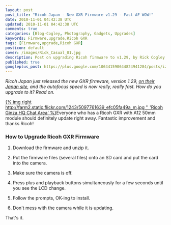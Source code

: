 ```yaml
---           
layout: post
post_title: "Ricoh Japan - New GXR Firmware v1.29 - Fast AF WOW!"
date: 2010-11-01 04:42:38 UTC
updated: 2010-11-01 04:42:38 UTC
comments: true
categories: [Blog-Cogley, Photography, Gadgets, Upgrades]
keywords: Firmware,upgrade,Ricoh GXR
tags: [Firmware,upgrade,Ricoh GXR]
posticon: default
cover: /images/Rick_Casual_01.jpg
description: Post on upgrading Ricoh firmware to v1.29, by Rick Cogley. 
published: true
googleplus_post: https://plus.google.com/106441590644824941284/posts/iz8rr7yZLSa
---
```


_Ricoh Japan just released the new GXR firmware, version 1.29, [on their Japan site](http://www.ricoh.co.jp/dc/download/gxr.html), and the _autofocus speed is now really, really fast_. How do you upgrade to it? Read on._ 

<!--more--> 

[{% img right http://farm2.static.flickr.com/1243/5097761639_efc05fa49a_m.jpg '' 'Ricoh Ginza HQ Chat Area' %}](http://www.flickr.com/photos/81796435@N00/5097761639 "View 'Ricoh Ginza HQ Chat Area' on Flickr.com")Everyone who has a Ricoh GXR with A12 50mm module should definitely update right away. Fantastic improvement and thanks Ricoh!


### How to Upgrade Ricoh GXR Firmware

1. Download the firmware and unzip it. 

2. Put the firmware files (several files) onto an SD card and put the card into the camera. 

3. Make sure the camera is off. 

4. Press plus and playback buttons simultaneously for a few seconds until you see the LCD change.

5. Follow the prompts, OK-ing to install.

6. Don't mess with the camera while it is updating. 

That's it.


